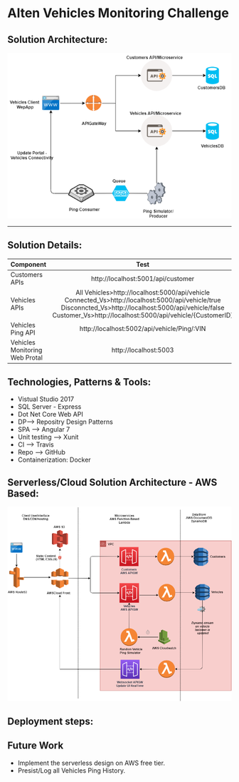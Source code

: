# Alten Vehicles Monitoring Challenge


## Solution Architecture:

![alt text](https://github.com/HoreyaMostafa/HMostafa_Alten_Vehicles_UseCase/blob/master/Diagrams/SolutionDiagram.png)

------------------------
## Solution Details:

| Component			  | Test						| Dockerized | UnitTesting |Tech
| :--------------|:---------------:					| -----:| -----:|-----:|
| Customers APIs      | http://localhost:5001/api/customer |Y|Y| .Net core WebAPI
| Vehicles APIs     |All Vehicles>http://localhost:5000/api/vehicle	Connected_Vs>http://localhost:5000/api/vehicle/true	Disconncted_Vs>http://localhost:5000/api/vehicle/false	Customer_Vs>http://localhost:5000/api/vehicle/{CustomerID} | Y | X | .Net core WebAPI
| Vehicles Ping API |   http://localhost:5002/api/vehicle/Ping/:VIN	|Y|X | .Net core ConsoleAPP
| Vehicles Monitoring Web Protal | http://localhost:5003|X|X| Angular7

## Technologies, Patterns & Tools:

- Vistual Studio 2017
- SQL Server - Express
- Dot Net Core Web API
- DP-->  Repositry Design Patterns
- SPA --> Angular 7
- Unit testing -->  Xunit
- CI --> Travis
- Repo --> GitHub
- Containerization: Docker


## Serverless/Cloud Solution Architecture - AWS Based:

![alt text](https://github.com/HoreyaMostafa/HMostafa_Alten_Vehicles_UseCase/blob/master/Diagrams/Solution_Serverless_AWSCloud_BasedDiagram.png)

## Deployment steps:


## Future Work

- Implement the serverless design on AWS free tier.
- Presist/Log all Vehicles Ping History.